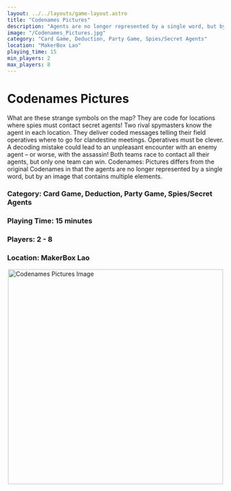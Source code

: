```yaml
---
layout: ../../layouts/game-layout.astro
title: "Codenames Pictures"
description: "Agents are no longer represented by a single word, but by an image that contains multiple elements.  "
image: "/Codenames_Pictures.jpg"
category: "Card Game, Deduction, Party Game, Spies/Secret Agents"
location: "MakerBox Lao"
playing_time: 15
min_players: 2
max_players: 8
---
```

# Codenames Pictures

What are these strange symbols on the map? They are code for locations where spies must contact secret agents!  Two rival spymasters know the agent in each location. They deliver coded messages telling their field operatives where to go for clandestine meetings. Operatives must be clever. A decoding mistake could lead to an unpleasant encounter with an enemy agent &ndash; or worse, with the assassin! Both teams race to contact all their agents, but only one team can win.  Codenames: Pictures differs from the original Codenames in that the agents are no longer represented by a single word, but by an image that contains multiple elements.  

### Category: Card Game, Deduction, Party Game, Spies/Secret Agents

### Playing Time: 15 minutes

### Players: 2 - 8

### Location: MakerBox Lao

<img src="/Codenames_Pictures.jpg" alt="Codenames Pictures Image" width="500" style="display: block; margin: 0 auto">

    